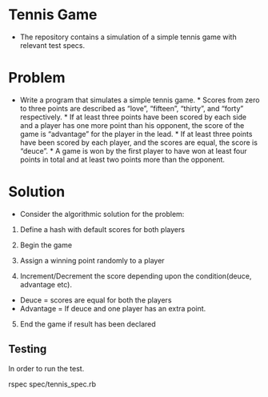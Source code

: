 # Tennis Game

* The repository contains a simulation of a simple tennis game with relevant test specs.

# Problem

* Write a program that simulates a simple tennis game. * Scores from zero to three points are described as “love”, “fifteen”, “thirty”, and “forty” respectively. * If at least three points have been scored by each side and a player has one more point than his opponent, the score of the game is “advantage” for the player in the lead. * If at least three points have been scored by each player, and the scores are equal, the score is “deuce”. * A game is won by the first player to have won at least four points in total and at least two points more than the opponent.

# Solution

* Consider the algorithmic solution for the problem:

1. Define a hash with default scores for both players

2. Begin the game

3. Assign a winning point randomly to a player

4. Increment/Decrement the score depending upon the condition(deuce, advantage etc).

* Deuce = scores are equal for both the players
* Advantage = If deuce and one player has an extra point.

5. End the game if result has been declared

## Testing
In order to run the test.

rspec spec/tennis_spec.rb

